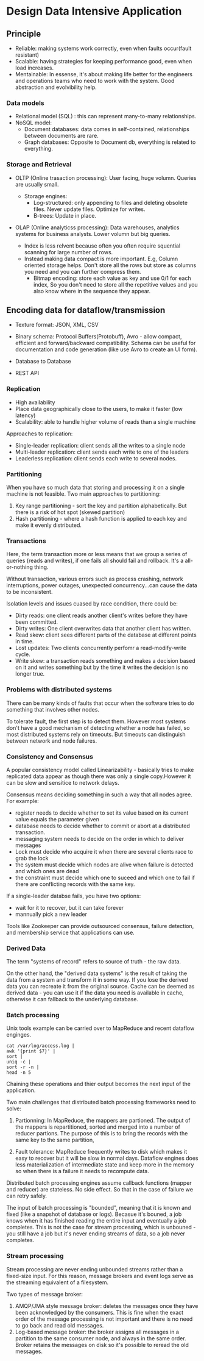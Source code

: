 # Design Data Intensive Application

## Principle

- Reliable: making systems work correctly, even when faults occur(fault resistant)
- Scalable: having strategies for keeping performance good, even when load increases.
- Mentainable: In essense, it's about making life better for the engineers and operations teams who need to work with the system. Good abstraction and evolvibility help.

### Data models

- Relational model (SQL) : this can represent many-to-many relationships.
- NoSQL model: 
  - Document databases: data comes in self-contained, relationships between documents are rare.
  - Graph databases: Opposite to Document db, everything is related to everything.

### Storage and Retrieval

- OLTP (Online trasaction processing): User facing, huge volumn. Queries are usually small.
  - Storage engines:
    - Log-structured: only appending to files and deleting obsolete files. Never update files. Optimize for writes.
    - B-trees: Update in place.
    
- OLAP (Online analyticss processing): Data warehouses, analytics systems for business analysts. Lower volumn but big queries.
  - Index is less relvent because often you often require squential scanning for large number of rows. 
  - Instead making data compact is more important. E.g, Column oriented storage helps. Don't store all the rows but store as columns you need and you can further compress them.
    - Bitmap encoding: store each value as key and use 0/1 for each index, So you don't need to store all the repetitive values and you also know where in the sequence they appear.

## Encoding data for dataflow/transmission 

- Texture format: JSON, XML, CSV
- Binary schema: Protocol Buffers(Protobuff), Avro - allow compact, efficient and forward/backward compatibility. Schema can be useful for documentation and code generation (like use Avro to create an UI form).


- Database to Database
- REST API


### Replication

- High availability
- Place data geographically close to the users, to make it faster (low latency)
- Scalability: able to handle higher volume of reads than a single machine

Approaches to replication:
- Single-leader replication: client sends all the writes to a single node
- Multi-leader replication: client sends each write to one of the leaders
- Leaderless replication: client sends each write to several nodes.


### Partitioning

When you have so much data that storing and processing it on a single machine is not feasible.
Two main approaches to partitioning:
1. Key range partitioning - sort the key and partition alphabetically. But there is a risk of hot spot (skewed partition)
2. Hash partitioning - where a hash function is applied to each key and make it evenly distributed.

### Transactions

Here, the term transaction more or less means that we group a series of queries (reads and writes), if one fails all should fail and rollback. It's a all-or-nothing thing.

Without transaction, various errors such as process crashing, network interruptions, power outages, unexpected concurrency...can cause the data to be inconsistent.

Isolation levels and issues cuased by race condition, there could be:
- Dirty reads: one client reads another client's writes before they have been committed. 
- Dirty writes: One client overwrites data that another client has written.
- Read skew: client sees different parts of the database at different points in time.
- Lost updates: Two clients concurrently perfomr a read-modify-write cycle.
- Write skew: a transaction reads something and makes a decision based on it and writes something but by the time it writes the decision is no longer true.


### Problems with distributed systems

There can be many kinds of faults that occur when the software tries to do something that involves other nodes.

To tolerate fault, the first step is to detect them. However most systems don't have a good mechanism of detecting whether a node has failed, so most distributed systems rely on timeouts. But timeouts can distinguish between network and node failures.


### Consistency and Consensus

A popular consistency model called Linearizability - basically tries to make replicated data appear as though there was only a single copy.However it can be slow and sensitice to network delays.

Consensus means deciding something in such a way that all nodes agree. For example:

- register needs to decide whether to set its value based on its current value equals the parameter given
- database needs to decide whether to commit or abort at a distributed transaction.
- messaging system needs to decide on the order in which to deliver messages
- Lock must decide who acquire it when there are several clients race to grab the lock
- the system must decide which nodes are alive when failure is detected and which ones are dead
- the constraint must decide which one to suceed and which one to fail if there are conflicting records with the same key.

If a single-leader databse fails, you have two options:
- wait for it to recover, but it can take forever
- mannually pick a new leader

Tools like Zookeeper can provide outsourced consensus, failure detection, and membership service that applications can use.


### Derived Data

The term "systems of record" refers to source of truth - the raw data.

On the other hand, the "derived data systems" is the result of taking the data from a system and transform it in some way. If you lose the derived data you can recreate it from the original source. Cache can be deemed as derived data - you can use it if the data you need is available in cache, otherwise it can fallback to the underlying database.

### Batch processing

Unix tools example can be carried over to MapReduce and recent dataflow enginges.
```
cat /var/log/access.log |
awk '{print $7}' |
sort |
uniq -c |
sort -r -n |
head -n 5
```

Chaining these operations and thier output becomes the next input of the application.

Two main challenges that distributed batch processing frameworks need to solve:

1. Partionning: In MapReduce, the mappers are partioned. The output of the mappers is repartitioned, sorted and merged into a number of reducer partions. The purpose of this is to bring the records with the same key to the same partition,

2. Fault tolerance: MapReduce frequently writes to disk which makes it easy to recover but it will be slow in normal days. Dataflow engines does less materialization of intermediate state and keep more in the memory so when there is a failure it needs to recompute data.

Distributed batch processing engines assume callback functions (mapper and reducer) are stateless. No side effect. So that in the case of failure we can retry safely.

The input of batch processing is "bounded", meaning that it is known and fixed (like a snapshot of database or logs). Becasue it's bouned, a job knows when it has finished reading the entire input and eventually a job completes. This is not the case for stream processing, which is unbouned - you still have a job but it's never ending streams of data, so a job never completes.

### Stream processing

Stream processing are never ending unbounded streams rather than a fixed-size input. For this reason, message brokers and event logs serve as the streaming equivalent of a filesystem.

Two types of message broker:
1. AMQP/JMA style message broker: deletes the messages once they have been acknowledged by the consumers. This is fine when the exact order of the message processing is not important and there is no need to go back and read old messages.
2. Log-based message broker: the broker assigns all messages in a partition to the same consumer node, and always in the same order. Broker retains the messages on disk so it's possible to reread the old messages.
